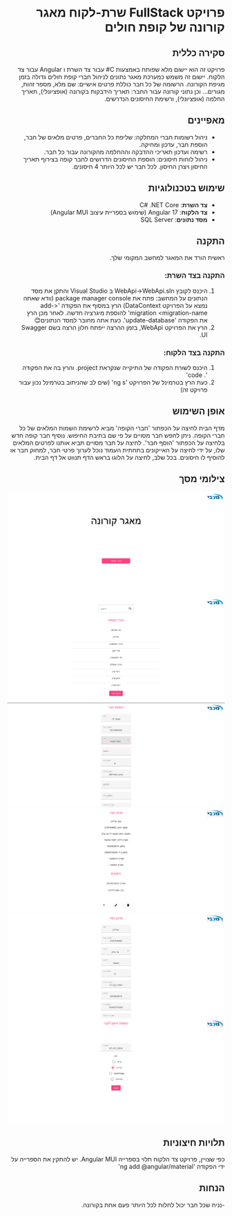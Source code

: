 <div dir="rtl">

# פרויקט FullStack שרת-לקוח מאגר קורונה של קופת חולים

## סקירה כללית

פרויקט זה הוא יישום מלא שפותח באמצעות C# עבור צד השרת ו Angular עבור צד הלקוח.
יישום זה משמש כמערכת מאגר נתונים לניהול חברי קופת חולים גדולה בזמן מגיפת הקורונה.
הרשומה של כל חבר כוללת פרטים אישיים: שם מלא, מספר זהות, מגורים... וכן נתוני קורונה עבור החבר: תאריך הידבקות בקורונה (אופציונלי), תאריך החלמה (אופציונלי), ורשימת החיסונים הנדרשים.




## מאפיינים

- ניהול רשומות חברי המחלקה: שליפת כל החברים, פרטים מלאים של חבר, הוספת חבר, עדכון ומחיקה.
- רשימה ועדכון תאריכי ההדבקה וההחלמה מהקורונה עבור כל חבר.
- ניהול לוחות חיסונים: הוספת החיסונים הדרושים לחבר קופה בצירוף תאריך החיסון ויצרן החיסון. לכל חבר יש לכל היותר 4 חיסונים.




## שימוש בטכנולוגיות

- **צד השרת**: C# .NET Core
- **צד הלקוח**: 17 Angular (שימוש בספריית עיצוב Angular MUI)
- **מסד נתונים**: SQL Server




## התקנה

ראשית הורד את המאגר למחשב המקומי שלך. 

### התקנה בצד השרת:

1. היכנס לקובץ WebApi->WebApi.sIn ב Visual Studio והתקן את מסד הנתונים על המחשב:
פתח את package manager console (וודא שאתה נמצא על הפרויקט DataContext)
הרץ במסוף את הפקודה '<add-migration <migration-name' להוספת מיגרציה חדשה.
לאחר מכן הרץ את הפקודה 'update-database'.
כעת אתה מחובר למסד הנתונים😊
2. הרץ את הפרויקט WebApi, בזמן ההרצה ייפתח חלון הרצה בשם Swagger UI.




### התקנה בצד הלקוח:

1. היכנס לשורת הפקודה של התיקייה שנקראת project. והרץ בה את הפקודה '. code'
2. כעת הרץ בטרמינל של הפרויקט 'ng s' (שים לב שהניתוב בטרמינל נכון עבור פרויקט זה)




## אופן השימוש

מדף הבית לחיצה על הכפתור 'חברי הקופה' מביא לרשימת השמות המלאים של כל חברי הקופה. ניתן לחפש חבר מסויים על פי שם בתיבת החיפוש.
נוסיף חבר קופה חדש בלחיצה על הכפתור 'הוסף חבר'.
לחיצה על חבר מסויים תביא אותנו לפרטים המלאים שלו, 
על ידי לחיצה על האייקונים בתחתית העמוד נוכל לערוך פרטי חבר, למחוק חבר או להוסיף לו חיסונים.
בכל שלב, לחיצה על הלוגו בראש הדף תנווט אל דף הבית.




## צילומי מסך
![Homepage](screenshots/home.png)
![membersList](screenshots/members-list.png)
![addMember](screenshots/add-member.png)
![memberDetails](screenshots/member-details.png)
![updateMember](screenshots/update-member.png)
![addVaccine](screenshots/add-vaccine.png)





## תלויות חיצוניות

כפי שצויין, פרויקט צד הלקוח תלוי בספרייה Angular MUI. יש להתקין את הספרייה על ידי הפקודה 'ng add @angular/material'




## הנחות

-נניח שכל חבר יכול לחלות לכל היותר פעם אחת בקורונה.




</div> 
